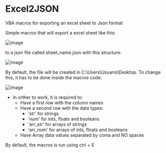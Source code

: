 # Excel2JSON
VBA macros for exporting an excel sheet to Json format

Simple macros that will export a excel sheet like this:

![image](https://user-images.githubusercontent.com/1207326/220346762-061d8986-acd8-43f4-82cc-7bd61f120753.png)

to a json file called sheet_name.json with this structure:

![image](https://user-images.githubusercontent.com/1207326/220351578-fe247cc9-0c98-40a7-96a0-166a2a1c1b21.png)

By default, the file will be created in C:\Users\Usuario\Desktop. To change this, it has to be done inside the macros code:

![image](https://user-images.githubusercontent.com/1207326/220351886-6e1cc7f8-ccd6-4dac-996f-6f605ded817f.png)


- In orther to work, it is required to:
  - Have a first row with the column names
  - Have a second row with the data types: 
    - 'str' for strings
    - 'num' for ints, floats and booleans
    - 'arr_str' for arrays of strings
    - 'arr_num' for arrays of ints, floats and booleans
  - Have Array data values separated by coma and NO spaces

By default, the macros is run using ctrl + E
